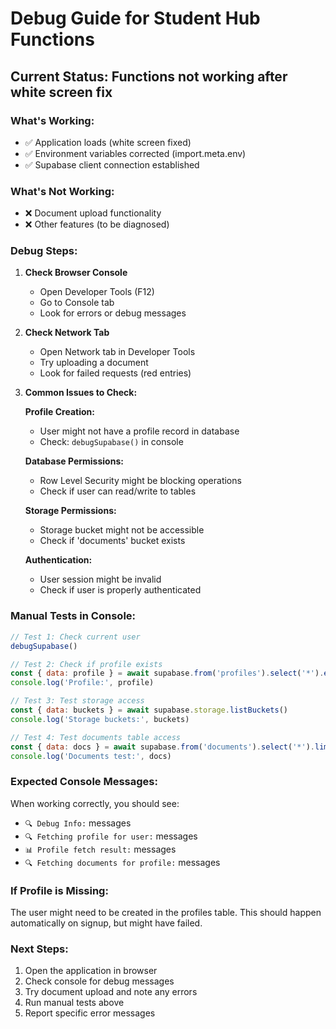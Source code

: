 # Debug Guide for Student Hub Functions

## Current Status: Functions not working after white screen fix

### What's Working:
- ✅ Application loads (white screen fixed)
- ✅ Environment variables corrected (import.meta.env)
- ✅ Supabase client connection established

### What's Not Working:
- ❌ Document upload functionality
- ❌ Other features (to be diagnosed)

### Debug Steps:

1. **Check Browser Console**
   - Open Developer Tools (F12)
   - Go to Console tab
   - Look for errors or debug messages

2. **Check Network Tab**
   - Open Network tab in Developer Tools
   - Try uploading a document
   - Look for failed requests (red entries)

3. **Common Issues to Check:**

   **Profile Creation:**
   - User might not have a profile record in database
   - Check: `debugSupabase()` in console

   **Database Permissions:**
   - Row Level Security might be blocking operations
   - Check if user can read/write to tables

   **Storage Permissions:**
   - Storage bucket might not be accessible
   - Check if 'documents' bucket exists

   **Authentication:**
   - User session might be invalid
   - Check if user is properly authenticated

### Manual Tests in Console:

```javascript
// Test 1: Check current user
debugSupabase()

// Test 2: Check if profile exists
const { data: profile } = await supabase.from('profiles').select('*').eq('user_id', (await supabase.auth.getUser()).data.user.id).single()
console.log('Profile:', profile)

// Test 3: Test storage access
const { data: buckets } = await supabase.storage.listBuckets()
console.log('Storage buckets:', buckets)

// Test 4: Test documents table access
const { data: docs } = await supabase.from('documents').select('*').limit(1)
console.log('Documents test:', docs)
```

### Expected Console Messages:
When working correctly, you should see:
- `🔍 Debug Info:` messages
- `🔍 Fetching profile for user:` messages
- `📊 Profile fetch result:` messages
- `🔍 Fetching documents for profile:` messages

### If Profile is Missing:
The user might need to be created in the profiles table. This should happen automatically on signup, but might have failed.

### Next Steps:
1. Open the application in browser
2. Check console for debug messages
3. Try document upload and note any errors
4. Run manual tests above
5. Report specific error messages